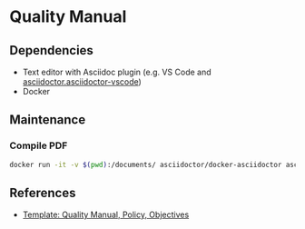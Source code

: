 # Quality Manual

## Dependencies

- Text editor with Asciidoc plugin (e.g. VS Code and [asciidoctor.asciidoctor-vscode](https://marketplace.visualstudio.com/items?itemName=asciidoctor.asciidoctor-vscode))
- Docker

## Maintenance

### Compile PDF

```sh
docker run -it -v $(pwd):/documents/ asciidoctor/docker-asciidoctor asciidoctor-pdf index.adoc
```

## References

- [Template: Quality Manual, Policy, Objectives](https://openregulatory.com/or_template/quality-manual-policy-objectives/) 
